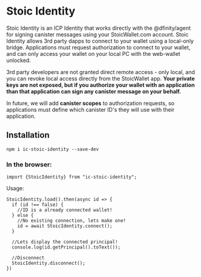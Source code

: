 # Stoic Identity
Stoic Identity is an ICP Identity that works directly with the @dfinity/agent for signing canister messages using your StoicWallet.com account. Stoic Identity allows 3rd party dapps to connect to your wallet using a local-only bridge. Applications must request authorization to connect to your wallet, and can only access your wallet on your local PC with the web-wallet unlocked.

3rd party developers are not granted direct remote access - only local, and you can revoke local access directly from the StoicWallet app. **Your private keys are not exposed, but if you authorize your wallet with an application than that application can sign any canister message on your behalf.**

In future, we will add **canister scopes** to authorization requests, so applications must define which canister ID's they will use with their application.

## Installation
```
npm i ic-stoic-identity --save-dev
```

### In the browser:
```
import {StoicIdentity} from "ic-stoic-identity";
```
Usage:
```
StoicIdentity.load().then(async id => {
  if (id !== false) {
    //ID is a already connected wallet!
  } else {
    //No existing connection, lets make one!
    id = await StoicIdentity.connect();
  }
  
  //Lets display the connected principal!
  console.log(id.getPrincipal().toText());
  
  //Disconnect
  StoicIdentity.disconnect();
})
```
